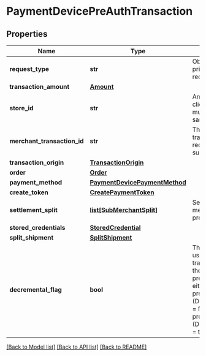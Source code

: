 # PaymentDevicePreAuthTransaction

## Properties
Name | Type | Description | Notes
------------ | ------------- | ------------- | -------------
**request_type** | **str** | Object name of the primary transaction request. | 
**transaction_amount** | [**Amount**](Amount.md) |  | 
**store_id** | **str** | An optional outlet ID for clients that support multiple stores in the same app. | [optional] 
**merchant_transaction_id** | **str** | The unique merchant transaction ID from the request header, if supplied. | [optional] 
**transaction_origin** | [**TransactionOrigin**](TransactionOrigin.md) |  | [optional] 
**order** | [**Order**](Order.md) |  | [optional] 
**payment_method** | [**PaymentDevicePaymentMethod**](PaymentDevicePaymentMethod.md) |  | 
**create_token** | [**CreatePaymentToken**](CreatePaymentToken.md) |  | [optional] 
**settlement_split** | [**list[SubMerchantSplit]**](SubMerchantSplit.md) | Settle with multiple sub-merchants, sale and preAuth only. | [optional] 
**stored_credentials** | [**StoredCredential**](StoredCredential.md) |  | [optional] 
**split_shipment** | [**SplitShipment**](SplitShipment.md) |  | [optional] 
**decremental_flag** | **bool** | This flag can only be used in a preAuth transaction that updates the amount of a previous preAuth transaction to either increase the preAuth amount (DecrementalPreAuthFlag &#x3D; false) or decrease the preAuth amount (DecrementalPreAuthFlag &#x3D; true). | [optional] [default to False]

[[Back to Model list]](../README.md#documentation-for-models) [[Back to API list]](../README.md#documentation-for-api-endpoints) [[Back to README]](../README.md)


